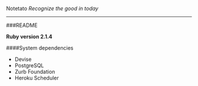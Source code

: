 Notetato
*Recognize the good in today*
___

###README

**Ruby version 2.1.4**

####System dependencies
  - Devise
  - PostgreSQL
  - Zurb Foundation
  - Heroku Scheduler
